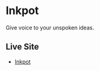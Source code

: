 # Inkpot
Give voice to your unspoken ideas.

## Live Site
- [Inkpot](https://inkpot-mu.vercel.app/)
